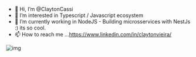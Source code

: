 - 👋 Hi, I’m @ClaytonCassi
- 👀 I’m interested in Typescript / Javascript ecosystem
- 🌱 I’m currently working in NodeJS - Building microsservices with NestJs :) its so cool.
- 📫 How to reach me ...https://www.linkedin.com/in/claytonvieira/




![img](https://user-images.githubusercontent.com/56535991/121919004-354b3400-cd54-11eb-968b-5c5c3af89598.gif)
